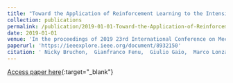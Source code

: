 ```yaml
---
title: "Toward the Application of Reinforcement Learning to the Intensity Control of a Seeded Free-Electron Laser"
collection: publications
permalink: /publication/2019-01-01-Toward-the-Application-of-Reinforcement-Learning-to-the-Intensity-Control-of-a-Seeded-Free-Electron-Laser
date: 2019-01-01
venue: 'In the proceedings of 2019 23rd International Conference on Mechatronics Technology, ICMT 2019'
paperurl: 'https://ieeexplore.ieee.org/document/8932150'
citation: ' Nicky Bruchon,  Gianfranco Fenu,  Giulio Gaio,  Marco Lonza,  Felice Pellegrino,  Erica Salvato, &quot;Toward the Application of Reinforcement Learning to the Intensity Control of a Seeded Free-Electron Laser.&quot; In the proceedings of 2019 23rd International Conference on Mechatronics Technology, ICMT 2019, 2019.'
---
```

[Access paper here](https://ieeexplore.ieee.org/document/8932150){:target="_blank"}
